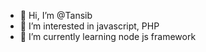 - 👋 Hi, I’m @Tansib
- 👀 I’m interested in javascript, PHP
- 🌱 I’m currently learning node js framework

<!---
Tansib/Tansib is a ✨ special ✨ repository because its `README.md` (this file) appears on your GitHub profile.
You can click the Preview link to take a look at your changes.
--->
